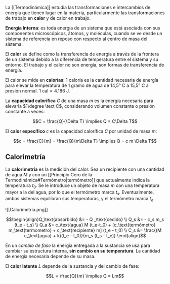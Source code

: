 La [[Termodinámica]] estudia las transformaciones e intercambios de energía que tienen lugar en la materia, particularmente las transformaciones de trabajo en **calor** y de calor en trabajo.

**Energía Interna**: es toda energía de un sistema que está asociada con sus componentes microscópicos, átomos, y moléculas, cuando se ve desde un sistema de referencia en reposo con respecto al centro de masa del sistema.

El **calor** se define como la transferencia de energía a través de la frontera de un sistema debido a la diferencia de temperatura entre el sistema y su entorno. El trabajo y el calor no son energía, son formas de transferencia de energía.

El calor se mide en **calorías**: 1 caloría es la cantidad necesaria de energía para elevar la temperatura de 1 gramo de agua de 14,5° C a 15,5° C a presión normal. $1 \text{ cal} = 4.186 \text{ J}$.

La **capacidad calorífica** $C$ de una masa $m$ es la energía necesaria para elevarla $1\degree  \text C$, considerando volumen constante o presión constante a veces:

$$C = \frac{Q}{\Delta T} \implies Q = C\Delta T$$

El **calor específico** $c$ es la capacidad calorífica $C$ por unidad de masa $m$:

$$c = \frac{C}{m} = \frac{Q}{m\Delta T} \implies Q = c m \Delta T$$

## Calorimetría

La **calorimetría** es la medición del calor. Sea un recipiente con una cantidad de agua $M$ y con un [[Principio Cero de la Termodinámica#Termómetro|termómetro]] que actualmente indica la temperatura $t_0$. Se le introduce un objeto de masa $m$ con una temperatura mayor a la del agua, por lo que el termómetro marca $t_s$. Eventualmente, ambos sistemas equilibran sus temperaturas, y el termómetro marca $t_e$.

![[Calorimetría.png]]

$$\begin{align}Q_\text{absorbido} &= - Q _\text{cedido} \\
Q_s &= - c_s m_s (t_e - t_s) \\
Q_a &= c_\text{agua} M (t_e-t_0) + [c_\text{termómetro} m_\text{termometro} + c_\text{recipiente} m] (t_e - t_0) \\
C_s &= \frac{(M c_\text{agua} + k)(t_e - t_0)}{m_s (t_s - t_e)}
\end{align}$$

En un *cambio de fase* la energía entregada a la sustancia se usa para cambiar su estructura interna, **sin cambio en su temperatura**. La cantidad de energía necesaria depende de su masa.

El **calor latente** $L$ depende de la sustancia y del cambio de fase:

$$L = \frac{Q}{m} \implies Q = Lm$$
